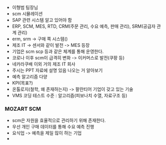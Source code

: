 - 이형범 팀장님
- scm 시뮬레이션
- SAP 관련 시스템 알고 있어야 함
- ERP, SCM, MES, RTD, CRM(주문 관리, 수요 예측, 판매 관리), SRM(공급자 관계 관리)
- erm, srm -> 구매 쪽 시스템()
- 제조 IT -> 센서와 같이 발전 -> MES 등장
- 기업은 scm scp 등과 같은 체계를 통해 운영한다.
- 코로나 이후 scm이 급격히 변화 -> 이커머스로 발전(쿠팡 등)
- 네카라쿠배 이외 거의 제조 IT 회사
- 주시는 PPT 자료에 설명 있음 나오는 거 알아보기
- 예측 알고리즘 다양
- KPI(목표?)
- 온톨로지(철학, 왜 존재하는지) -> 팔란티어 기업이 갖고 있는 기술
- VMS 코딩 테스트 수준 : 알고리즘(피보나치 수열, 자료구조 등)

### MOZART SCM
- scm은 자원을 효율적으로 관리하기 위해 존재한다.
- 우선 개인 구매 데이터를 통해 수요 예측 진행
- 요식업 -> 예측을 제일 많이 하는 기업 
- 

